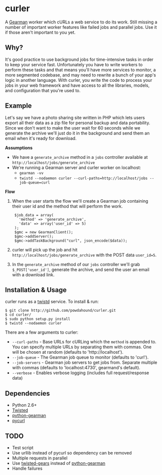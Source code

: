 curler
=======

A [Gearman][gm] worker which cURLs a web service to do its work. Still missing a number of important worker features like failed jobs and parallel jobs. Use it if those aren't important to you yet.

Why?
----
It's good practice to use background jobs for time-intensive tasks in order to keep your service fast. Unfortunately you have to write workers to perform these tasks and that means you'll have more services to monitor, a more segmented codebase, and may need to rewrite a bunch of your app's logic in another language. With curler, you write the code to process your jobs in your web framework and have access to all the libraries, models, and configuration that you're used to.

Example
-------
Let's say we have a photo sharing site written in PHP which lets users export all their data as a zip file for personal backup and data portability. Since we don't want to make the user wait for 60 seconds while we generate the archive we'll just do it in the background and send them an email when it's ready for download.

**Assumptions**

 * We have a `generate_archive` method in a `jobs` controller available at `http://localhost/jobs/generate_archive`
 * We're running a Gearman server and curler worker on localhost:
   * `gearman -vv`
   * `twistd --nodaemon curler --curl-paths=http://localhost/jobs --job-queue=curl`

**Flow**

1. When the user starts the flow we'll create a Gearman job containing their user id and the method that will perform the work.

        $job_data = array(
          'method' => 'generate_archive',
          'data' => array('user_id' => 5)
        );
        $gmc = new GearmanClient();
        $gmc->addServer();
        $gmc->addTaskBackground("curl", json_encode($data));

1. curler will pick up the job and hit `http://localhost/jobs/generate_archive` with the POST data `user_id=5`.

1. In the `generate_archive` method of our `jobs` controller we'll grab `$_POST['user_id']`, generate the archive, and send the user an email with a download link.

Installation & Usage
--------------------
curler runs as a [twistd](http://linux.die.net/man/1/twistd) service. To install & run:

    $ git clone http://github.com/powdahound/curler.git
    $ cd curler/
    $ sudo python setup.py install
    $ twistd --nodaemon curler

There are a few arguments to curler:

 * `--curl-paths` - Base URLs for cURLing which the `method` is appended to. You can specify multiple URLs by separating them with commas. One will be chosen at random (defaults to 'http://localhost').
 * `--job-queue` - The Gearman job queue to monitor (defaults to 'curl').
 * `--job-servers` - Gearman job servers to get jobs from. Separate multiple with commas (defaults to 'localhost:4730', gearmand's default).
 * `--verbose` - Enables verbose logging (includes full request/response data)

Dependencies
-------------
 * Python 2.6+
 * [Twisted](http://twistedmatrix.com/trac/)
 * [python-gearman](http://github.com/samuel/python-gearman)
 * [pycurl](http://pycurl.sourceforge.net/)

TODO
----
 * Test script
 * Use urllib instead of pycurl so dependency can be removed
 * Multiple requests in parallel
 * Use [twisted-gears](http://github.com/dustin/twisted-gears) instead of [python-gearman](http://github.com/samuel/python-gearman)
 * Handle failures
 
[gm]: http://gearman.org
[gm-why]: http://highscalability.com/product-gearman-open-source-message-queuing-system
